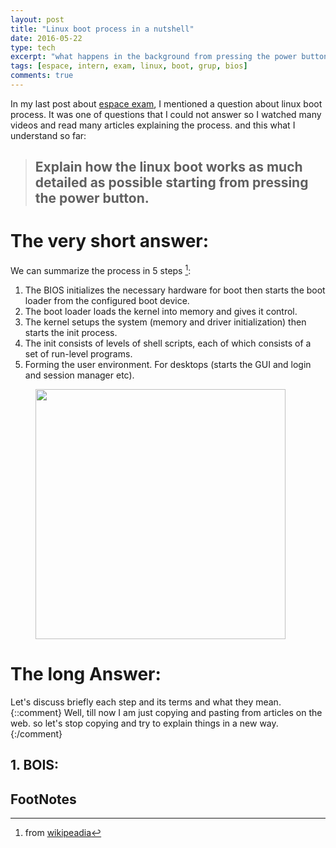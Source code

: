 ```yaml
---
layout: post
title: "Linux boot process in a nutshell"
date: 2016-05-22
type: tech
excerpt: "what happens in the background from pressing the power button till the prompt"
tags: [espace, intern, exam, linux, boot, grup, bios]
comments: true
---
```


In my last post about [espace exam](http://hazemsamir.github.io/espace-intern-exam/), I mentioned a question about linux boot process. It was one of questions that I could not answer so I watched many videos and read many articles explaining the process. and this what I understand so far:

> ## Explain how the linux boot works as much detailed as possible starting from pressing the power button.


# The very short answer:

We can summarize the process in 5 steps [^wiki]:

1. The BIOS initializes the necessary hardware for boot then starts the boot loader from the configured boot device.
2. The boot loader loads the kernel into memory and gives it control.
3. The kernel setups the system (memory and driver initialization) then starts the init process.
4. The init consists of levels of shell scripts, each of which consists of a set of run-level programs.
5. Forming the user environment. For desktops (starts the GUI and login and session manager etc).

<figure>
	<img src="https://qph.is.quoracdn.net/main-qimg-8ae8f8f82201d9a309b1bbe608a082f9" style ="width:400px">
</figure>


# The long Answer:

Let's discuss briefly each step and its terms and what they mean.
{::comment}
Well, till now I am just copying and pasting from articles on the web. so let's stop copying and try to explain things in a new way.
{:/comment}

## 1. BOIS:


## FootNotes
[^wiki]: from [wikipeadia](https://en.wikipedia.org/wiki/Linux_startup_process#Overview)
